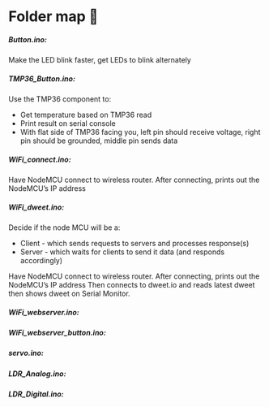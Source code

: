 # Folder map 🌳

##### Button.ino:
Make the LED blink faster, get LEDs to blink alternately 

##### TMP36_Button.ino:
Use the TMP36 component to: 
- Get temperature based on TMP36 read
- Print result on serial console 
- With flat side of TMP36 facing you, left pin should receive voltage, right pin should be grounded, middle pin sends data

##### WiFi_connect.ino:
Have NodeMCU connect to wireless router. After connecting, prints out the NodeMCU’s IP address 

##### WiFi_dweet.ino:
Decide if the node MCU will be a:
- Client - which sends requests to servers and processes response(s)
- Server - which waits for clients to send it data (and responds accordingly)

Have NodeMCU connect to wireless router. After connecting, prints out the NodeMCU’s IP address 
Then connects to dweet.io and reads latest dweet then shows dweet on Serial Monitor.

##### WiFi_webserver.ino:

##### WiFi_webserver_button.ino:

##### servo.ino:

##### LDR_Analog.ino:	

##### LDR_Digital.ino:
